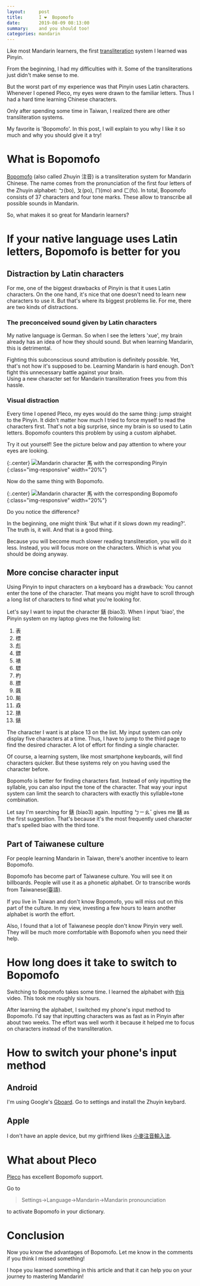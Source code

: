 ```yaml
---
layout:     post
title:      I ❤️  Bopomofo 
date:       2019-08-09 08:13:00
summary:    and you should too!
categories: mandarin
---
```

Like most Mandarin learners, the first [transliteration](https://en.wikipedia.org/wiki/Transliteration) system I learned was Pinyin.  

From the beginning, I had my difficulties with it. 
Some of the transliterations just didn't make sense to me. 

But the worst part of my experience was that Pinyin uses Latin characters. 
Whenever I opened Pleco, my eyes were drawn to the familiar letters. 
Thus I had a hard time learning Chinese characters. 

Only after spending some time in Taiwan, I realized there are other transliteration systems. 

My favorite is 'Bopomofo'.
In this post, I will explain to you why I like it so much and why you should give it a try!

# What is Bopomofo
[Bopomofo](https://en.wikipedia.org/wiki/Bopomofo) (also called Zhuyin 注音) is a transliteration system for Mandarin Chinese. 
The name comes from the pronunciation of the first four letters of the Zhuyin alphabet: ㄅ(bo), ㄆ(po), ㄇ(mo) and ㄈ(fo).
In total, Bopomofo consists of 37 characters and four tone marks. 
These allow to transcribe all possible sounds in Mandarin. 
  
<!--
Here are some characters with their Bopomofo transliteration. 
See [here](https://en.wikipedia.org/wiki/Bopomofo) for the complete list. 

|Character|Bopomofo|
|馬|ㄇㄚˇ|
|是|ㄕ`|
|條|ㄊㄧㄠ´|
-->

So, what makes it so great for Mandarin learners?


# If your native language uses Latin letters, Bopomofo is better for you 

## Distraction by Latin characters
For me, one of the biggest drawbacks of Pinyin is that it uses Latin characters. 
On the one hand, it's nice that one doesn't need to learn new characters to use it. 
But that's where its biggest problems lie. 
For me, there are two kinds of distractions.

### The preconceived sound given by Latin characters
My native language is German. 
So when I see the letters 'xue', my brain already has an idea of how they should sound. 
But when learning Mandarin, this is detrimental. 

Fighting this subconscious sound attribution is definitely possible. 
Yet, that's not how it's supposed to be. 
Learning Mandarin is hard enough. 
Don't fight this unnecessary battle against your brain.  
Using a new character set for Mandarin transliteration frees you from this hassle. 

### Visual distraction
Every time I opened Pleco, my eyes would do the same thing:
jump straight to the Pinyin. 
It didn't matter how much I tried to force myself to read the characters first. 
That's not a big surprise, since my brain is so used to Latin letters. 
Bopomofo counters this problem by using a custom alphabet. 

Try it out yourself! 
See the picture below and pay attention to where your eyes are looking.

{:.center}
![Mandarin character 馬 with the corresponding Pinyin](/images/2020/08/pinyin_character.png){:class="img-responsive" width="20%"}

Now do the same thing with Bopomofo. 

{:.center}
![Mandarin character 馬 with the corresponding Bopomofo](/images/2020/08/bopomofo_character.png){:class="img-responsive" width="20%"}

Do you notice the difference?



In the beginning, one might think 'But what if it slows down my reading?'.
The truth is, it will. 
And that is a good thing. 

Because you will become much slower reading transliteration, you will do it less. 
Instead, you will focus more on the characters. 
Which is what you should be doing anyway. 

## More concise character input

Using Pinyin to input characters on a keyboard has a drawback:
You cannot enter the tone of the character.
That means you might have to scroll through a long list of characters to find what you're looking for. 

Let's say I want to input the character 錶 (biao3).
When I input 'biao', the Pinyin system on my laptop gives me the following list:

1. 表
2. 標
3. 彪
4. 鏢
5. 裱
6. 驃
7. 杓
8. 膘
9. 飆
10. 飈
11. 猋
12. 脿
13. 錶

The character I want is at place 13 on the list. 
My input system can only display five characters at a time. 
Thus, I have to jump to the third page to find the desired character.
A lot of effort for finding a single character.

Of course, a learning system, like most smartphone keyboards, will find characters quicker.
But these systems rely on you having used the character before. 

Bopomofo is better for finding characters fast.
Instead of only inputting the syllable, you can also input the tone of the character.
That way your input system can limit the search to characters with exactly this syllable+tone combination. 

Let say I'm searching for 錶 (biao3) again. 
Inputting ㄅㄧㄠˇ gives me 錶 as the first suggestion. 
That's because it's the most frequently used character that's spelled biao with the third tone. 

## Part of Taiwanese culture
For people learning Mandarin in Taiwan, there's another incentive to learn Bopomofo. 

Bopomofo has become part of Taiwanese culture. 
You will see it on billboards.
People will use it as a phonetic alphabet. 
Or to transcribe words from Taiwanese(臺語).

If you live in Taiwan and don't know Bopomofo, you will miss out on this part of the culture. 
In my view, investing a few hours to learn another alphabet is worth the effort. 

Also, I found that a lot of Taiwanese people don't know Pinyin very well. 
They will be much more comfortable with Bopomofo when you need their help.

<!--
## Helps with pronounciation
I found that Bopomofo helped to make my pronounciation better. 
-->

# How long does it take to switch to Bopomofo

Switching to Bopomofo takes some time. 
I learned the alphabet with [this](https://www.youtube.com/watch?v=lqa2QngzEis) video.
This took me roughly six hours. 

After learning the alphabet, I switched my phone's input method to Bopomofo. 
I'd say that inputting characters was as fast as in Pinyin after about two weeks. 
The effort was well worth it because it helped me to focus on characters instead of the transliteration.

# How to switch your phone's input method

## Android

I'm using Google's [Gboard](https://play.google.com/store/apps/details?id=com.google.android.inputmethod.latin).
Go to settings and install the Zhuyin keybard. 

## Apple

I don't have an apple device, but my girlfriend likes [小麥注音輸入法](https://mcbopomofo.openvanilla.org/).


# What about Pleco

[Pleco](https://www.pleco.com/) has excellent Bopomofo support.  

Go to 

> Settings->Language->Mandarin->Mandarin pronounciation

to activate Bopomofo in your dictionary. 


# Conclusion
Now you know the advantages of Bopomofo. 
Let me know in the comments if you think I missed something!

I hope you learned something in this article and that it can help you on your journey to mastering Mandarin!

<!--
# Faster input (most transliteration systems)
Most keyboards allow to enter only parts of a word, but still find the whole phrase. 
For example, 

So inputting ㄓㄕㄕㄇ would result in 這是什麼.
While Pinyin allows for the same technique, I feel 
-->

